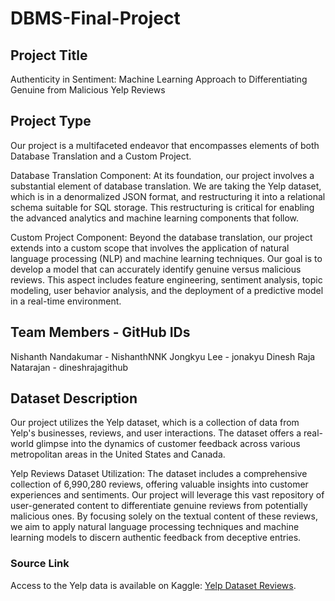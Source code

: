 # DBMS-Final-Project

## Project Title
Authenticity in Sentiment: Machine Learning Approach to Differentiating Genuine from Malicious Yelp Reviews

## Project Type
Our project is a multifaceted endeavor that encompasses elements of both Database Translation and a Custom Project.

Database Translation Component: At its foundation, our project involves a substantial element of database translation. We are taking the Yelp dataset, which is in a denormalized JSON format, and restructuring it into a relational schema suitable for SQL storage. This restructuring is critical for enabling the advanced analytics and machine learning components that follow.

Custom Project Component: Beyond the database translation, our project extends into a custom scope that involves the application of natural language processing (NLP) and machine learning techniques. Our goal is to develop a model that can accurately identify genuine versus malicious reviews. This aspect includes feature engineering, sentiment analysis, topic modeling, user behavior analysis, and the deployment of a predictive model in a real-time environment. 


## Team Members - GitHub IDs
Nishanth Nandakumar - NishanthNNK
Jongkyu Lee -  jonakyu
Dinesh Raja Natarajan - dineshrajagithub

## Dataset Description

Our project utilizes the Yelp dataset, which is a collection of data from Yelp's businesses, reviews, and user interactions. The dataset offers a real-world glimpse into the dynamics of customer feedback across various metropolitan areas in the United States and Canada. 

Yelp Reviews Dataset Utilization:
The dataset includes a comprehensive collection of 6,990,280 reviews, offering valuable insights into customer experiences and sentiments. Our project will leverage this vast repository of user-generated content to differentiate genuine reviews from potentially malicious ones. By focusing solely on the textual content of these reviews, we aim to apply natural language processing techniques and machine learning models to discern authentic feedback from deceptive entries.

### Source Link
Access to the Yelp data is available on Kaggle: [Yelp Dataset Reviews](https://www.kaggle.com/datasets/yelp-dataset/yelp-dataset).



